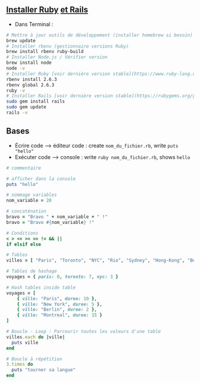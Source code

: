 ## [Installer Ruby](https://openclassrooms.com/en/courses/2913686-lancez-vous-dans-la-programmation-avec-ruby/2915056-installez-vos-outils#/id/r-2992491) [et Rails](https://openclassrooms.com/en/courses/3149156-initiez-vous-a-ruby-on-rails/3149171-installez-ruby-on-rails#/id/r-3324757)
- Dans Terminal :
```bash
# Mettre à jour outils de développement (installer homebrew si besoin)
brew update
# Installer rbenv (gestionnaire versions Ruby)
brew install rbenv ruby-build
# Installer Node.js / Vérifier version
brew install node
node -v
# Installer Ruby [voir dernière version stable](https://www.ruby-lang.org/en/downloads/) / Vérifier version
rbenv install 2.6.3
rbenv global 2.6.3
ruby -v
# Installer Rails [voir dernière version stable](https://rubygems.org/gems/rails/versions) / Mettre à jour / Vérifier version
sudo gem install rails
sudo gem update
rails -v
```

## Bases
- Écrire code --> éditeur code : create ```nom_du_fichier.rb```, write ```puts "hello"```
- Exécuter code --> console : write ```ruby nom_du_fichier.rb```, shows ```hello```

```ruby
# commentaire

# afficher dans la console
puts "hello"

# nommage variables
nom_variable = 20

# concaténation
bravo = "Bravo " + nom_variable + " !"
bravo = "Bravo #{nom_variable} !"

# Conditions
< > <= >= == != && ||
if elsif else

# Tables
villes = [ "Paris", "Toronto", "NYC", "Rio", "Sydney", "Hong-Kong", "Berlin" ]

# Tables de hashage
voyages = { paris: 0, toronto: 7, nyc: 3 }

# Hash tables inside table
voyages = [
    { ville: "Paris", duree: 10 },
    { ville: "New York", duree: 5 },
    { ville: "Berlin", duree: 2 },
    { ville: "Montreal", duree: 15 }
]

# Boucle - Loop : Parcourir toutes les valeurs d'une table
villes.each do |ville|
  puts ville
end

# Boucle à répétition
3.times do 
  puts "tourner sa langue"
end
```
